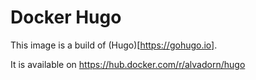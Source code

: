 # Docker Hugo

This image is a build of (Hugo)[https://gohugo.io].

It is available on https://hub.docker.com/r/alvadorn/hugo

